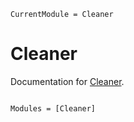 ```@meta
CurrentModule = Cleaner
```

# Cleaner

Documentation for [Cleaner](https://github.com/TheRoniOne/Cleaner.jl).

```@index
```

```@autodocs
Modules = [Cleaner]
```

